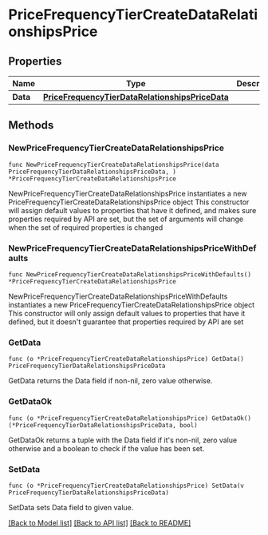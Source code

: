 # PriceFrequencyTierCreateDataRelationshipsPrice

## Properties

Name | Type | Description | Notes
------------ | ------------- | ------------- | -------------
**Data** | [**PriceFrequencyTierDataRelationshipsPriceData**](PriceFrequencyTierDataRelationshipsPriceData.md) |  | 

## Methods

### NewPriceFrequencyTierCreateDataRelationshipsPrice

`func NewPriceFrequencyTierCreateDataRelationshipsPrice(data PriceFrequencyTierDataRelationshipsPriceData, ) *PriceFrequencyTierCreateDataRelationshipsPrice`

NewPriceFrequencyTierCreateDataRelationshipsPrice instantiates a new PriceFrequencyTierCreateDataRelationshipsPrice object
This constructor will assign default values to properties that have it defined,
and makes sure properties required by API are set, but the set of arguments
will change when the set of required properties is changed

### NewPriceFrequencyTierCreateDataRelationshipsPriceWithDefaults

`func NewPriceFrequencyTierCreateDataRelationshipsPriceWithDefaults() *PriceFrequencyTierCreateDataRelationshipsPrice`

NewPriceFrequencyTierCreateDataRelationshipsPriceWithDefaults instantiates a new PriceFrequencyTierCreateDataRelationshipsPrice object
This constructor will only assign default values to properties that have it defined,
but it doesn't guarantee that properties required by API are set

### GetData

`func (o *PriceFrequencyTierCreateDataRelationshipsPrice) GetData() PriceFrequencyTierDataRelationshipsPriceData`

GetData returns the Data field if non-nil, zero value otherwise.

### GetDataOk

`func (o *PriceFrequencyTierCreateDataRelationshipsPrice) GetDataOk() (*PriceFrequencyTierDataRelationshipsPriceData, bool)`

GetDataOk returns a tuple with the Data field if it's non-nil, zero value otherwise
and a boolean to check if the value has been set.

### SetData

`func (o *PriceFrequencyTierCreateDataRelationshipsPrice) SetData(v PriceFrequencyTierDataRelationshipsPriceData)`

SetData sets Data field to given value.



[[Back to Model list]](../README.md#documentation-for-models) [[Back to API list]](../README.md#documentation-for-api-endpoints) [[Back to README]](../README.md)


